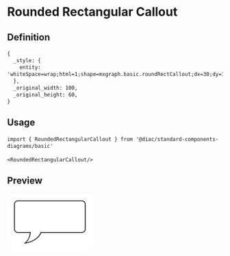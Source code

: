 # Rounded Rectangular Callout

## Definition

```
{
  _style: { 
    entity: 'whiteSpace=wrap;html=1;shape=mxgraph.basic.roundRectCallout;dx=30;dy=15;size=5;boundedLbl=1;',
  },
  _original_width: 100,
  _original_height: 60,
}
```

## Usage

```
import { RoundedRectangularCallout } from '@diac/standard-components-diagrams/basic'

<RoundedRectangularCallout/>
```

## Preview

<img src="./rounded-rectangular-callout.png" width="200"/>
